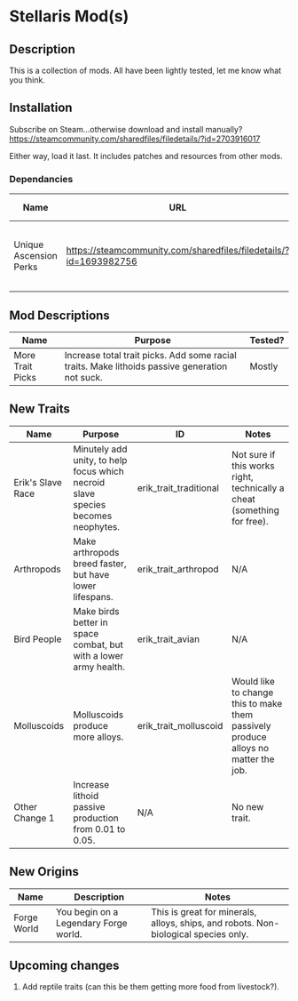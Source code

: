 # Stellaris Mod(s)

## Description

This is a collection of mods.  All have been lightly tested, let me know what you think.

## Installation

Subscribe on Steam...otherwise download and install manually? <https://steamcommunity.com/sharedfiles/filedetails/?id=2703916017>

Either way, load it last.  It includes patches and resources from other mods.

### Dependancies
Name | URL | Resources Used/Modified
---- | --- | -----------------------
Unique Ascension Perks | https://steamcommunity.com/sharedfiles/filedetails/?id=1693982756 | Legendary Forge (used for origin, fixed district not adding buildings)

## Mod Descriptions

Name | Purpose | Tested?
---- | ------- | -------
More Trait Picks | Increase total trait picks.  Add some racial traits. Make lithoids passive generation not suck. | Mostly

## New Traits

Name | Purpose | ID | Notes
---- | ------- | -- | -----
Erik's Slave Race | Minutely add unity, to help focus which necroid slave species becomes neophytes. | erik_trait_traditional | Not sure if this works right, technically a cheat (something for free).
Arthropods | Make arthropods breed faster, but have lower lifespans. | erik_trait_arthropod | N/A
Bird People | Make birds better in space combat, but with a lower army health. | erik_trait_avian | N/A
Molluscoids | Molluscoids produce more alloys. | erik_trait_molluscoid | Would like to change this to make them passively produce alloys no matter the job.
Other Change 1 | Increase lithoid passive production from 0.01 to 0.05. | N/A | No new trait.

## New Origins
Name | Description | Notes
---- | ----------- | -----
Forge World | You begin on a Legendary Forge world. | This is great for minerals, alloys, ships, and robots.  Non-biological species only.

## Upcoming changes

1. Add reptile traits (can this be them getting more food from livestock?).
